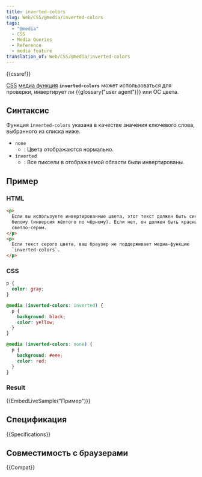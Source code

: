 ```yaml
---
title: inverted-colors
slug: Web/CSS/@media/inverted-colors
tags:
  - "@media"
  - CSS
  - Media Queries
  - Reference
  - media feature
translation_of: Web/CSS/@media/inverted-colors
---
```


{{cssref}}

[CSS](/ru/docs/Web/CSS) [медиа функция](/ru/docs/Web/CSS/Media_Queries/Using_media_queries) **`inverted-colors`** может использоваться для проверки, инвертирует ли {{glossary("user agent")}} или ОС цвета.

## Синтаксис

Функция `inverted-colors` указана в качестве значения ключевого слова, выбранного из списка ниже.

- `none`
  - : Цвета отображаются нормально.
- `inverted`
  - : Все пиксели в отображаемой области были инвертированы.

## Пример

### HTML

```html
<p>
  Если вы используете инвертированные цвета, этот текст должен быть синим по
  белому (инверсия жёлтого по чёрному). Если нет, он должен быть красным на
  светло-сером.
</p>
<p>
  Если текст серого цвета, ваш браузер не поддерживает медиа-функцию
  `inverted-colors`.
</p>
```

### CSS

```css
p {
  color: gray;
}

@media (inverted-colors: inverted) {
  p {
    background: black;
    color: yellow;
  }
}

@media (inverted-colors: none) {
  p {
    background: #eee;
    color: red;
  }
}
```

### Result

{{EmbedLiveSample("Пример")}}

## Спецификация

{{Specifications}}

## Совместимость с браузерами

{{Compat}}
